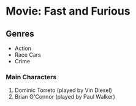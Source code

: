 # Movie: <link>Fast and Furious</link>

## Genres
- Action
- Race Cars
- Crime

### Main Characters
1. <link>Dominic Torreto</link> (played by <link>Vin Diesel</link>)
2. <link>Brian O'Connor</link> (played by <link>Paul Walker</link>)
